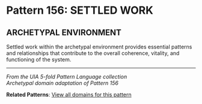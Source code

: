# Pattern 156: SETTLED WORK

## ARCHETYPAL ENVIRONMENT

Settled work within the archetypal environment provides essential patterns and relationships that contribute to the overall coherence, vitality, and functioning of the system.

---

*From the UIA 5-fold Pattern Language collection*  
*Archetypal domain adaptation of Pattern 156*

**Related Patterns**: [View all domains for this pattern](../../UIA/md/T156%20SETTLED%20WORK.md)
